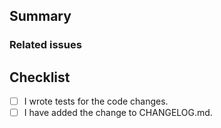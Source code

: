 
## Summary

<!-- What is this pull request for? Does it fix any issues? -->

### Related issues

<!-- Does this relate or resolve any issues? -->

## Checklist

<!-- Put an x inside [ ] to check it: [x] -->

- [ ] I wrote tests for the code changes.
- [ ] I have added the change to CHANGELOG.md.
